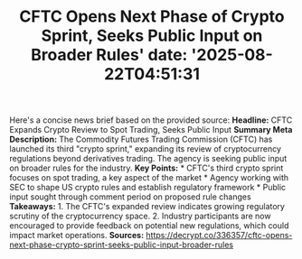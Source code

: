 ﻿---
title: "CFTC Opens Next Phase of Crypto Sprint, Seeks Public Input on Broader Rules'
date: '2025-08-22T04:51:31"
category: "Markets"
summary: ""
slug: "cftc opens next phase of crypto sprint seeks public input on"
source_urls:
  - "https://decrypt.co/336357/cftc-opens-next-phase-crypto-sprint-seeks-public-input-broader-rules"
seo:
  title: "CFTC Opens Next Phase of Crypto Sprint, Seeks Public Input on Broader Rules | Hash n Hedge'
  description: '"
  keywords: ["news", "markets", "brief"]
---
Here's a concise news brief based on the provided source:  **Headline:** CFTC Expands Crypto Review to Spot Trading, Seeks Public Input  **Summary Meta Description:** The Commodity Futures Trading Commission (CFTC) has launched its third "crypto sprint," expanding its review of cryptocurrency regulations beyond derivatives trading. The agency is seeking public input on broader rules for the industry.  **Key Points:**  * CFTC's third crypto sprint focuses on spot trading, a key aspect of the market * Agency working with SEC to shape US crypto rules and establish regulatory framework * Public input sought through comment period on proposed rule changes  **Takeaways:**  1. The CFTC's expanded review indicates growing regulatory scrutiny of the cryptocurrency space. 2. Industry participants are now encouraged to provide feedback on potential new regulations, which could impact market operations.  **Sources:**  https://decrypt.co/336357/cftc-opens-next-phase-crypto-sprint-seeks-public-input-broader-rules 
